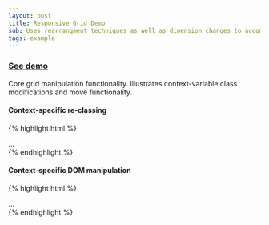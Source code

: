 ```yaml
---
layout: post
title: Responsive Grid Demo
sub: Uses rearrangment techniques as well as dimension changes to accomodate different size devices.
tags: example
---
```


### [See demo](/examples/grid)
Core grid manipulation functionality. Illustrates context-variable class modifications and move functionality.

#### Context-specific re-classing

{% highlight html %}
<section class="col10wide column"
	 in data-in-base-class="column"
	 data-in-mobile-class="col3wide"
	 data-in-tablet-class="col6wide"
	 data-in-standard-class="col10wide">
  ...
</section>
{% endhighlight %}

#### Context-specific DOM manipulation

{% highlight html %}
<div id="ad">
  <div in data-in-base-append="#ad"
       data-in-standard-append="#ad"
       data-in-mobile-append="#mobile_ad"
       data-in-tablet-append="#tablet_ad">
    ...
  </div>
</div>
<div id="mobile_ad"></div>
<div id="tablet_ad"></div>
{% endhighlight %}
